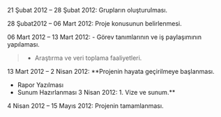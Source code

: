 21 Şubat 2012 – 28 Şubat 2012: Grupların oluşturulması.

28 Şubat2012 – 06 Mart 2012: Proje konusunun belirlenmesi.

06 Mart 2012 – 13 Mart 2012: - Görev tanımlarının ve iş paylaşımının yapılaması.
> - Araştırma ve veri toplama faaliyetleri.

13 Mart 2012 – 2 Nisan 2012: **Projenin hayata geçirilmeye başlanması.
  * Rapor Yazılması
  * Sunum Hazırlanması
3 Nisan 2012: 1. Vize ve sunum.**

4 Nisan 2012 – 15 Mayıs 2012: Projenin tamamlanması.
